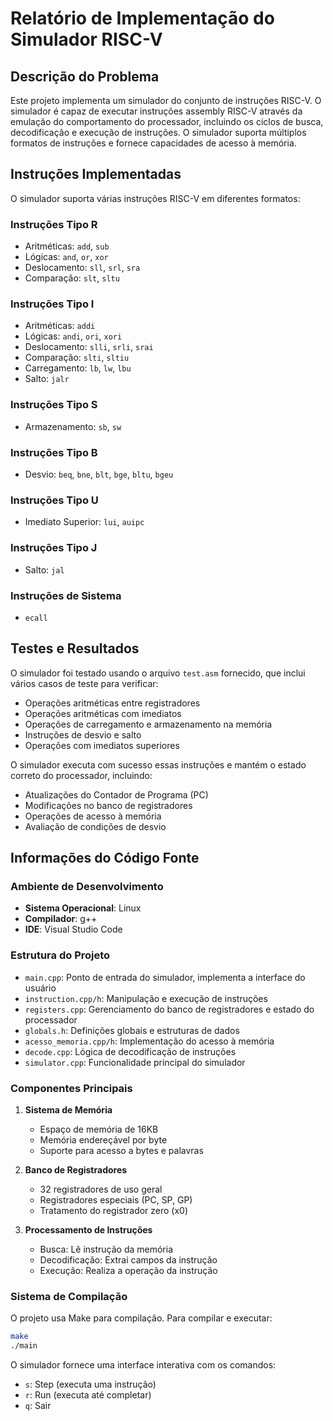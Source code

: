 # Relatório de Implementação do Simulador RISC-V

## Descrição do Problema
Este projeto implementa um simulador do conjunto de instruções RISC-V. O simulador é capaz de executar instruções assembly RISC-V através da emulação do comportamento do processador, incluindo os ciclos de busca, decodificação e execução de instruções. O simulador suporta múltiplos formatos de instruções e fornece capacidades de acesso à memória.

## Instruções Implementadas
O simulador suporta várias instruções RISC-V em diferentes formatos:

### Instruções Tipo R
- Aritméticas: `add`, `sub`
- Lógicas: `and`, `or`, `xor`
- Deslocamento: `sll`, `srl`, `sra`
- Comparação: `slt`, `sltu`

### Instruções Tipo I
- Aritméticas: `addi`
- Lógicas: `andi`, `ori`, `xori`
- Deslocamento: `slli`, `srli`, `srai`
- Comparação: `slti`, `sltiu`
- Carregamento: `lb`, `lw`, `lbu`
- Salto: `jalr`

### Instruções Tipo S
- Armazenamento: `sb`, `sw`

### Instruções Tipo B
- Desvio: `beq`, `bne`, `blt`, `bge`, `bltu`, `bgeu`

### Instruções Tipo U
- Imediato Superior: `lui`, `auipc`

### Instruções Tipo J
- Salto: `jal`

### Instruções de Sistema
- `ecall`

## Testes e Resultados
O simulador foi testado usando o arquivo `test.asm` fornecido, que inclui vários casos de teste para verificar:
- Operações aritméticas entre registradores
- Operações aritméticas com imediatos
- Operações de carregamento e armazenamento na memória
- Instruções de desvio e salto
- Operações com imediatos superiores

O simulador executa com sucesso essas instruções e mantém o estado correto do processador, incluindo:
- Atualizações do Contador de Programa (PC)
- Modificações no banco de registradores
- Operações de acesso à memória
- Avaliação de condições de desvio

## Informações do Código Fonte

### Ambiente de Desenvolvimento
- **Sistema Operacional**: Linux
- **Compilador**: g++
- **IDE**: Visual Studio Code

### Estrutura do Projeto
- `main.cpp`: Ponto de entrada do simulador, implementa a interface do usuário
- `instruction.cpp/h`: Manipulação e execução de instruções
- `registers.cpp`: Gerenciamento do banco de registradores e estado do processador
- `globals.h`: Definições globais e estruturas de dados
- `acesso_memoria.cpp/h`: Implementação do acesso à memória
- `decode.cpp`: Lógica de decodificação de instruções
- `simulator.cpp`: Funcionalidade principal do simulador

### Componentes Principais
1. **Sistema de Memória**
   - Espaço de memória de 16KB
   - Memória endereçável por byte
   - Suporte para acesso a bytes e palavras

2. **Banco de Registradores**
   - 32 registradores de uso geral
   - Registradores especiais (PC, SP, GP)
   - Tratamento do registrador zero (x0)

3. **Processamento de Instruções**
   - Busca: Lê instrução da memória
   - Decodificação: Extrai campos da instrução
   - Execução: Realiza a operação da instrução

### Sistema de Compilação
O projeto usa Make para compilação. Para compilar e executar:

```bash
make
./main
```

O simulador fornece uma interface interativa com os comandos:
- `s`: Step (executa uma instrução)
- `r`: Run (executa até completar)
- `q`: Sair
